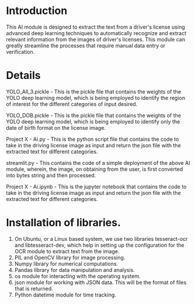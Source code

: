 # Introduction 
This AI module is designed to extract the text from a driver's license using advanced deep learning techniques to automatically recognize and extract relevant information from the images of driver's licenses. This module can greatly streamline the processes that require manual data entry or verification.

# Details
YOLO_All_3.pickle - This is the pickle file that contains the weights of the YOLO deep learning model, which is being employed to identify the region of interest for the different categories of input desired.

YOLO_DOB.pickle - This is the pickle file that contains the weights of the YOLO deep learning model, which is being employed to identify only the date of birth format on the license image.

Project X - Ai.py - This is the python script file that contains the code to take in the driving license image as input and return the json file with the extracted text for different categories.

streamlit.py - This contains the code of a simple deployment of the above AI module, wherein, the image, on obtaining from the user, is first converted into bytes string and then processed.

Project X - Ai.ipynb - This is the jupyter notebook that contains the code to take in the driving license image as input and return the json file with the extracted text for different categories.

# Installation of libraries.
1. On Ubuntu, or a Linux based system, we use two libraries tesseract-ocr and libtesseract-dev, which help in setting up the configuration for the OCR module to extract text from the image.
2. PIL and OpenCV library for image processing.
3. Numpy library for numerical computations.
4. Pandas library for data manipulation and analysis.
5. os module for interacting with the operating system.
6. json module for working with JSON data. This will be the format of files that is returned.
7. Python datetime module for time tracking.